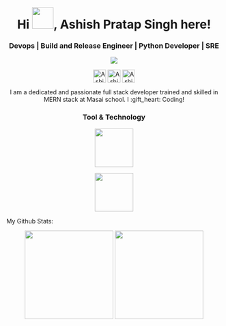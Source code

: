 <h1 align="center">Hi <span><img width="50px" height="50px" src="https://media1.giphy.com/media/PjgnBBmpk2iwhv1IO6/200w.webp?cid=ecf05e47zcb0thagktxj6xoag3zisvcm92z1mgwr8hirvmcj&rid=200w.webp" /></span>, Ashish Pratap Singh here!</h1>

<h3 align="center">Devops | Build and Release Engineer | Python Developer | SRE</h3>
  
 <p align="center" height="50" width="50"  >
  <img src=https://cdn.dribbble.com/users/1059583/screenshots/4171367/coding-freak.gif >
 </p> 
  
<p align="center">
<a href=https://ashpratap007.github.io target="_blank"><img align="center" height="30px" width="30px" src=https://cdn.jsdelivr.net/npm/simple-icons@3.0.1/icons/dev-dot-to.svg alt="Ashish Pratap Singh" height="20" width="20" /></a>
<a href=https://twitter.com/ashpratap_007 target="_blank"><img align="center" height="30px" width="30px" src=https://cdn.jsdelivr.net/npm/simple-icons@3.0.1/icons/twitter.svg alt=" Ashish Pratap Singh" height="20" width="20" /></a>
<a href=https://www.linkedin.com/in/ashish-pratap/ target="_blank"><img align="center" height="30px" width="30px" src=https://cdn.jsdelivr.net/npm/simple-icons@3.0.1/icons/linkedin.svg alt="Ashish Pratap Singh" height="20" width="20" /></a>
</p>

<p align="center">
  I am a dedicated and passionate full stack developer trained and skilled in MERN stack at Masai school. I :gift_heart: Coding!
</p>
  
<h3 align="center">Tool & Technology</h3> 
 <p align="center">
  <img height="90px" src=https://user-images.githubusercontent.com/59872807/89734383-7827e580-da79-11ea-9840-299bc8b32335.jpg >
 </p> 
  <p  align="center">
    <img height="90px" src=https://user-images.githubusercontent.com/59872807/89734655-0bade600-da7b-11ea-91e3-a38a9d86eb25.jpg>
  </p>
  
  My Github Stats: 
  <p align='center'>
  <img src="https://github-readme-stats.vercel.app/api?username=ashpratap007&theme=dark&show_icons=true&count_private=true" height="207px" /> 
  <img src="https://github-readme-stats.vercel.app/api/top-langs/?username=ashpratap007&theme=dark" height="207px" />

</P>


<!--
**ashpratap007/ashpratap007** is a ✨ _special_ ✨ repository because its `README.md` (this file) appears on your GitHub profile.


Here are some ideas to get you started:

- 🔭 I’m currently working on ...
- 🌱 I’m currently learning ...
- 👯 I’m looking to collaborate on ...
- 🤔 I’m looking for help with ...
- 💬 Ask me about ...
- 📫 How to reach me: ...
- 😄 Pronouns: ...
- ⚡ Fun fact: ...
-->
